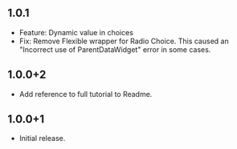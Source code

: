 ## 1.0.1
  * Feature: Dynamic value in choices
  * Fix: Remove Flexible wrapper for Radio Choice. This caused an "Incorrect use of ParentDataWidget" error in some cases.

## 1.0.0+2
  * Add reference to full tutorial to Readme.

## 1.0.0+1
  * Initial release.
